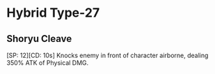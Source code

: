 # Hybrid Type-27

## Shoryu Cleave

[SP: 12][CD: 10s] Knocks enemy in front of character airborne, dealing 350% ATK of Physical DMG.
